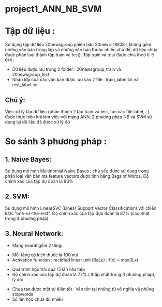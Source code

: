 # project1_ANN_NB_SVM
# Tập dữ liệu :
  Sử dụng tập dữ liệu 20newsgroup phiên bản 20news-18828 ( không gồm những văn bản trùng lặp và những văn bản thuộc nhiều chủ đề; dữ liệu chưa được phân loại thành tập train và test). Tập train và test được chia theo tỉ lệ 6/4 :
   - Dữ liệu được lưu trong 2 folder : 20newsgroup_train và 20newsgroup_test
   - Nhãn lớp của các văn bản được lưu vào 2 file : train_label.txt và test_label.txt
## Chú ý:
   Việc xử lý tập dữ liệu (phân thành 2 tập train và test, tạo các file label,...) được thực hiện khi làm việc với mạng ANN, 2 phương pháp NB và SVM sử dụng lại dữ liệu đã được xử lý đó
# So sánh 3 phương pháp : 
## 1. Naive Bayes:
  Sử dụng mô hình Multinomial Naive Bayes : chủ yếu được sử dụng trong phân loại văn bản mà feature vectors được tính bằng Bags of Words. Độ chính xác của tập dự đoán là 86%
## 2. SVM:
  Sử dụng mô hình LinearSVC (Linear Support Vector Classification) với chiến lược “one-vs-the-rest”. Độ chính xác của tập dựu đoán là 87% (cao nhất trong 3 phương pháp)
## 3. Neural Network:
  - Mạng neural gồm 2 tầng:
   + Mỗi tầng có kích thước là 100 nút
   + Activation function : rectified linear unit (ReLu) : f(x) = max(0,x)
  - Quá trình học trải qua 15 lần liên tiếp
  - Độ chính xác của tập dự đoán là 77% ( thấp nhất trong 3 phương pháp), lý do:
   + Chưa tạo được một từ điển tốt : Vẫn tồn tại những từ vô nghĩa và những stopwords
   + Số lần học chưa đủ nhiều
   
     
  
